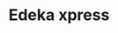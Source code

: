 ---
title: "Edeka xpress"
url: /augsburg/edeka-xpress-buergermeister-aurnhammer-strasse/
shop: Supermarkt
---